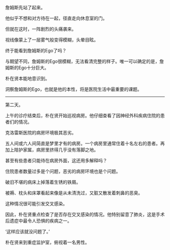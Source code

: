 詹姆斯先站了起来。

他似乎不想和对方待在一起，径直走向休息室的门。

但就在这时，一阵剧烈的头痛袭来。

视线像蒙上了一层雾气般变得模糊，头晕目眩。

终于能看到詹姆斯的Ego了吗？

与期望不同，詹姆斯的Ego很模糊，无法看清完整的样子。唯一可以确定的是，詹姆斯的Ego十分巨大。

朴在贤本能地意识到。

洞察詹姆斯的Ego，也就是他的本性，将是医院生活中最重要的课题。

* * *

第二天。

上午的诊疗结束后，朴在贤开始巡视病房。他仔细查看了因神经外科疾病住院的患者们的情况。

克洛雷斯医院的病房环境极其恶劣。

五人间或六人间简直是梦里才有的病房。一个病房里通常住着十名左右的患者。再加上陪护家属，病房里挤得几乎没有落脚之地。

甚至有些患者只能待在病房外面，这还用多解释吗？

住院患者数量过多是个问题，恶劣的病房环境也是个问题。

破旧不堪的病床上掉落着生锈的铁屑。

被褥、枕头和床罩看起来像是从未清洗过，又脏又散发着刺鼻的恶臭。

这种情况很可能引发交叉感染。

因此，朴在贤重点检查了是否存在交叉感染的情况。他特别留意了肺炎，这是手术后遗症中最令人恐惧的疾病之一。

‘这样应该就没问题了。’

朴在贤来到重症监护室，俯视着一名男性。